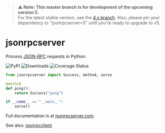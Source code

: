 > **:warning: Note: This master branch is for development of the upcoming version 5.**  
> For the latest stable version, see the [4.x branch](https://github.com/bcb/jsonrpcserver/tree/4.x).
> Also, please pin your dependency to "jsonrpcserver<5" until you're ready to upgrade to v5.

# jsonrpcserver

Process [JSON-RPC](http://www.jsonrpc.org/) requests in Python.

![PyPI](https://img.shields.io/pypi/v/jsonrpcserver.svg)
![Downloads](https://pepy.tech/badge/jsonrpcserver)
![Coverage Status](https://coveralls.io/repos/github/bcb/jsonrpcserver/badge.svg?branch=master)

```python
from jsonrpcserver import Success, method, serve

@method
def ping():
    return Success("pong")

if __name__ == "__main__":
    serve()
```

Full documentation is at [jsonrpcserver.com](https://jsonrpcserver.com/).

See also: [jsonrpcclient](https://github.com/bcb/jsonrpcclient)
